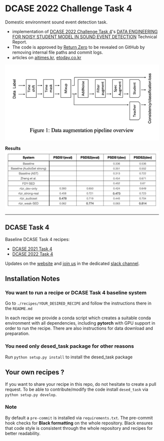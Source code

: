# DCASE 2022 Challenge Task 4
Domestic environment sound event detection task.
- implementation of [DCASE 2022 Challenge Task 4](https://dcase.community/challenge2022/task-sound-event-detection-in-domestic-environments)'s [DATA ENGINEERING FOR NOISY STUDENT MODEL IN SOUND EVENT DETECTION](https://dcase.community/documents/challenge2022/technical_reports/DCASE2022_Suh_120_t4.pdf) Technical Report.
- The code is approved by [Return Zero](https://www.rtzr.ai/en) to be revealed on GitHub by removing internal file paths and commit logs.
- articles on [aitimes.kr](https://www.aitimes.kr/news/articleView.html?idxno=25537), [etoday.co.kr](https://www.etoday.co.kr/news/view/2181689)

![image](docs/aug_pipeline.png)

**Results**
![image](docs/results.png)

---

## DCASE Task 4
Baseline DCASE Task 4 recipes:
- [DCASE 2021 Task 4](./recipes/dcase2021_task4_baseline)
- [DCASE 2022 Task 4](./recipes/dcase2022_task4_baseline)

Updates on the [website][dcase_website] and [join us][invite_dcase_slack] in the dedicated
[slack channel][slack_channel].


[dcase_website]: https://dcase.community
[desed]: https://github.com/turpaultn/DESED
[fuss_git]: https://github.com/google-research/sound-separation/tree/master/datasets/fuss
[fsd50k]: https://zenodo.org/record/4060432
[invite_dcase_slack]: https://join.slack.com/t/dcase/shared_invite/zt-mzxct5n9-ZltMPjtAxQTSt3a6LFIVPA
[slack_channel]: https://dcase.slack.com/archives/C01NR59KAS3

## Installation Notes

### You want to run a recipe or DCASE Task 4 baseline system

Go to `./recipes/YOUR_DESIRED_RECIPE` and follow the instructions there in the `README.md`

In each recipe we provide a conda script which creates a suitable conda environment with all dependencies, including
**pytorch** with GPU support in order to run the recipe. There are also instructions for data download and preparation.


### You need only desed_task package for other reasons
Run `python setup.py install` to install the desed_task package


## Your own recipes ?
If you want to share your recipe in this repo, do not hesitate to create a pull request.
To be able to contribute/modify the code install `desed_task` via `python setup.py develop`.


### Note

By default a `pre-commit` is installed via `requirements.txt`.
The pre-commit hook checks for **Black formatting** on the whole repository.
Black ensures that code style is consistent through the whole repository and recipes for better readability.


